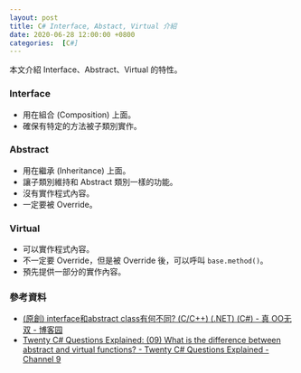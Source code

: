```yaml
---
layout: post
title: C# Interface, Abstact, Virtual 介紹
date: 2020-06-28 12:00:00 +0800
categories:  [C#]
--- 
```


本文介紹 Interface、Abstract、Virtual 的特性。

### Interface

- 用在組合 (Composition) 上面。
- 確保有特定的方法被子類別實作。

### Abstract

- 用在繼承 (Inheritance) 上面。
- 讓子類別維持和 Abstract 類別一樣的功能。
- 沒有實作程式內容。
- 一定要被 Override。

### Virtual

- 可以實作程式內容。
- 不一定要 Override，但是被 Override 後，可以呼叫 `base.method()`。
- 預先提供一部分的實作內容。

### 參考資料

- [(原創) interface和abstract class有何不同? (C/C++) (.NET) (C#) - 真 OO无双 - 博客园](https://www.cnblogs.com/oomusou/archive/2007/05/07/738311.html)
- [Twenty C# Questions Explained: (09) What is the difference between abstract and virtual functions? - Twenty C# Questions Explained - Channel 9](https://channel9.msdn.com/Series/Twenty-C-Questions-Explained/09)